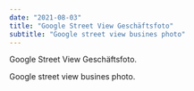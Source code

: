 ```yaml
---
date: "2021-08-03"
title: "Google Street View Geschäftsfoto"
subtitle: "Google street view busines photo"
---
```


Google Street View Geschäftsfoto.

Google street view busines photo.
